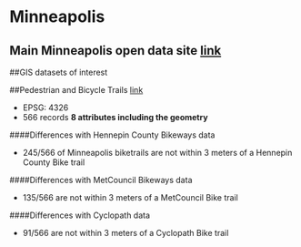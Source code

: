 # Minneapolis

## Main Minneapolis open data site [link](http://opendata.minneapolismn.gov/)


##GIS datasets of interest

##Pedestrian and Bicycle Trails [link](http://opendata.minneapolismn.gov/datasets/8d110c659d614474839c9c0642d8974a_0)
- EPSG: 4326
- 566 records **8 attributes including the geometry**

####Differences with Hennepin County Bikeways data
- 245/566 of Minneapolis biketrails are not within 3 meters of a Hennepin County Bike trail

####Differences with MetCouncil Bikeways data
- 135/566 are not within 3 meters of a MetCouncil Bike trail

####Differences with Cyclopath data
- 91/566 are not within 3 meters of a Cyclopath Bike trail

